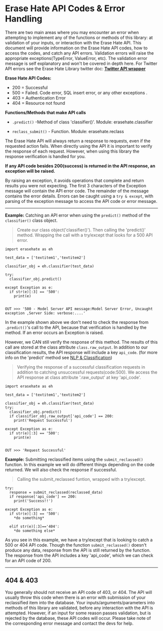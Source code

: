 # Erase Hate API Codes & Error Handling

  There are two main areas where you may encounter an error when attempting to implement any of the functions or methods of this library: at validation of your inputs, or interaction with the Erase Hate API. This document will provide information on the Erase Hate API codes, how to access the codes, and catch any API errors. Validation errors will raise the appropriate exceptions(TypeError, ValueError, etc). The validation error message is self explanatory and won't be covered in depth here. For Twitter API errors see the Erase Hate Library twitter doc: **[Twitter API wrapper](https://github.com/oblockton/Erase_Hate_Python_Library/blob/master/docs/twitter_README.md 'Twitter API wrapper')**

  **Erase Hate API Codes:**
  - 200 = Successful
  - 500 = Failed. Code error, SQL insert error, or any other exceptions .
  - 403 = Authentication Error
  - 404 = Resource not found

  **Functions/Methods that make API calls**
  - `.predict()` -Method of class 'classifier()'. Module: erasehate.classifier

  - `reclass_submit()` - Function. Module: erasehate.reclass

  The Erase Hate API will always return a response to requests, even if the requested action fails. When directly using the API it is important to verify the response of each request. However, when using this library the response verification is handled for you.

  **If any API code besides 200(success) is returned in the API response, an exception will be raised.**

  By raising an exception, it avoids operations that complete and return results you were not expecting. The first 3 characters of the Exception message will contain the API error code. The remainder of the message contains the error details. Errors can be caught using a `try & except`, with parsing of the exception message to access the API code or error message.

----------

**Example:** Catching an API error when using the `predict()` method of the `classifier()` class object.
  > Create our class object('classifier()'). Then calling the 'predict()' method. Wrapping the call with a try/except that looks for a 500 API error.
  ~~~~
  import erasehate as eh

  test_data = ['textitem1','textitem2']

  classifier_obj = eh.classifier(test_data)

  try:
    classifier_obj.predict()

  except Exception as e:
    if str(e)[:3] == '500':
      print(e)


  OUT >>> '500 - Model Server API message:Model Server Error, Uncaught exception ,Server Side: verbose:....'
  ~~~~

  In the example shown above we don't need to check the response from `.predict()`'s call to the API, because that verification is handled by the method. If an error occurs an Exception is raised.

  However, we CAN still verify the response of this method. The results of this call are stored at the class attribute `class.raw_output`. In addition to our classification results, the API response will include a key `api_code`.
  (for more info on the 'predict' method see [NLP & Classification](https://github.com/oblockton/Erase_Hate_Python_Library/blob/master/docs/Classifier_README.md 'NLP & Hate Speech clasification'))
  > Verifying the response of a successful classification requests in addition to catching unsuccessful requests(code:500). We access the API response at class attribute '.raw_output' at key 'api_code'.
  ~~~~
  import erasehate as eh

  test_data = ['textitem1','textitem2']

  classifier_obj = eh.classifier(test_data)
  try:
    classifier_obj.predict()
    if classifier_obj.raw_output['api_code'] == 200:
      print('Request Successful')

  except Exception as e:
    if str(e)[:3] == '500':
      print(e)


  OUT >>> 'Request Successful'
  ~~~~

**Example:** Submitting reclassified items using the `submit_reclassed()` function. In this example we will do different things depending on the code returned. We will also check the response if successful.
  > Calling the submit_reclassed funtion, wrapped with a try/except.
  ~~~~
  try:
    response = submit_reclassed(reclassed_data)
    if response['api_code'] == 200:
      print('Success!!')

  except Exception as e:
    if str(e)[:3] == '500':
      *do something*

    elif str(e)[:3]=='404':
      *do something else*
  ~~~~

As you see in this example, we have a try/except that is looking to catch a 500 or 404 API code. Though the function `submit_reclassed()` doesn't produce any data, response from the API is still returned by the function. The response from the API includes a key 'api_code', which we can check for an API code of 200.  

---------

## 404 & 403

  You generally should not receive an API code of 403, or 404. The API will usually throw this code when there is an error with submission of your reclassified item into the database.  Your inputs/arguments/parameters into methods of this library are validated, before any interaction with the API is attempted. However, if an input for some reason passes validation, but is rejected by the database, these API codes will occur. Please take note of the corresponding error message and contact the devs for help.
